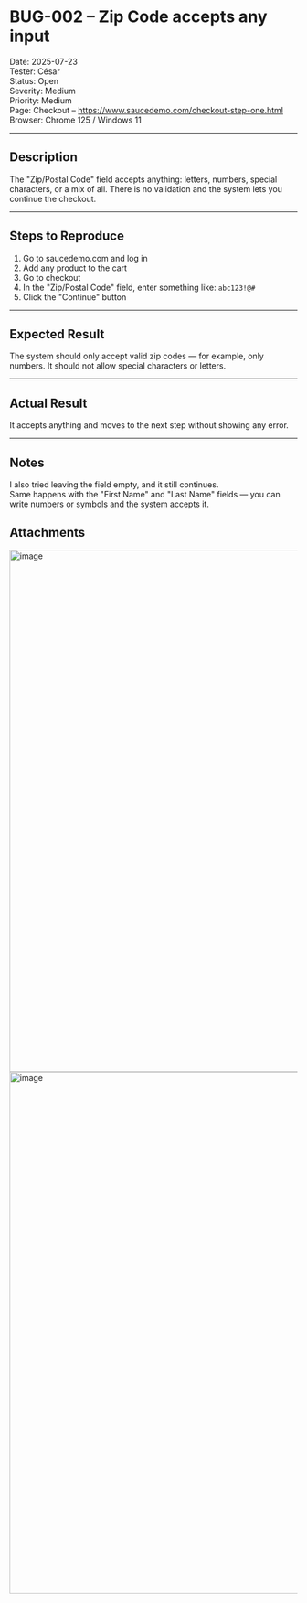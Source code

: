 # BUG-002 – Zip Code accepts any input

Date: 2025-07-23  
Tester: César  
Status: Open  
Severity: Medium  
Priority: Medium  
Page: Checkout – https://www.saucedemo.com/checkout-step-one.html  
Browser: Chrome 125 / Windows 11  

---

## Description

The "Zip/Postal Code" field accepts anything: letters, numbers, special characters, or a mix of all. There is no validation and the system lets you continue the checkout.

---

## Steps to Reproduce

1. Go to saucedemo.com and log in  
2. Add any product to the cart  
3. Go to checkout  
4. In the "Zip/Postal Code" field, enter something like: `abc123!@#`  
5. Click the "Continue" button

---

## Expected Result

The system should only accept valid zip codes — for example, only numbers. It should not allow special characters or letters.

---

## Actual Result

It accepts anything and moves to the next step without showing any error.

---

## Notes

I also tried leaving the field empty, and it still continues.  
Same happens with the "First Name" and "Last Name" fields — you can write numbers or symbols and the system accepts it.

## Attachments

<img width="1920" height="913" alt="image" src="https://github.com/user-attachments/assets/37e59e11-090f-4e7e-846c-7a55a536ea56" />

<img width="1920" height="913" alt="image" src="https://github.com/user-attachments/assets/1c85ce52-ac2b-4758-8a62-20befa1ffab9" />


